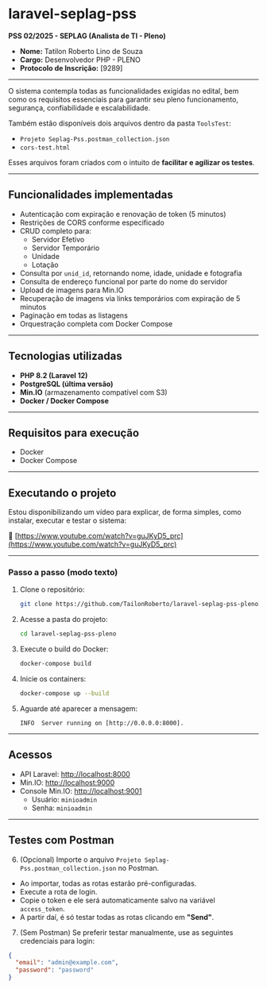 # laravel-seplag-pss

**PSS 02/2025 - SEPLAG (Analista de TI - Pleno)**

- **Nome:** Tatilon Roberto Lino de Souza  
- **Cargo:** Desenvolvedor PHP - PLENO 
- **Protocolo de Inscrição:** [9289]

---

O sistema contempla todas as funcionalidades exigidas no edital, bem como os requisitos essenciais para garantir seu pleno funcionamento, segurança, confiabilidade e escalabilidade.

Também estão disponíveis dois arquivos dentro da pasta `ToolsTest`:

- `Projeto Seplag-Pss.postman_collection.json`
- `cors-test.html`

Esses arquivos foram criados com o intuito de **facilitar e agilizar os testes**.

---

## Funcionalidades implementadas

- Autenticação com expiração e renovação de token (5 minutos)
- Restrições de CORS conforme especificado
- CRUD completo para:
  - Servidor Efetivo
  - Servidor Temporário
  - Unidade
  - Lotação
- Consulta por `unid_id`, retornando nome, idade, unidade e fotografia
- Consulta de endereço funcional por parte do nome do servidor
- Upload de imagens para Min.IO
- Recuperação de imagens via links temporários com expiração de 5 minutos
- Paginação em todas as listagens
- Orquestração completa com Docker Compose

---

## Tecnologias utilizadas

- **PHP 8.2 (Laravel 12)**
- **PostgreSQL (última versão)**
- **Min.IO** (armazenamento compatível com S3)
- **Docker / Docker Compose**

---

## Requisitos para execução

- Docker
- Docker Compose

---

## Executando o projeto

Estou disponibilizando um vídeo para explicar, de forma simples, como instalar, executar e testar o sistema:

🔗 [https://www.youtube.com/watch?v=guJKyD5_prc](https://www.youtube.com/watch?v=guJKyD5_prc)

---

### Passo a passo (modo texto)

1. Clone o repositório:
    ```bash
    git clone https://github.com/TailonRoberto/laravel-seplag-pss-pleno.git
    ```

2. Acesse a pasta do projeto:
    ```bash
    cd laravel-seplag-pss-pleno
    ```

3. Execute o build do Docker:
    ```bash
    docker-compose build
    ```

4. Inicie os containers:
    ```bash
    docker-compose up --build
    ```

5. Aguarde até aparecer a mensagem:
    ```
    INFO  Server running on [http://0.0.0.0:8000].
    ```

---

## Acessos

- API Laravel: [http://localhost:8000](http://localhost:8000)  
- Min.IO: [http://localhost:9000](http://localhost:9000)  
- Console Min.IO: [http://localhost:9001](http://localhost:9001)  
  - Usuário: `minioadmin`  
  - Senha: `minioadmin`

---

## Testes com Postman

6. (Opcional) Importe o arquivo `Projeto Seplag-Pss.postman_collection.json` no Postman.

- Ao importar, todas as rotas estarão pré-configuradas.
- Execute a rota de login.
- Copie o token e ele será automaticamente salvo na variável `access_token`.
- A partir daí, é só testar todas as rotas clicando em **"Send"**.

7. (Sem Postman) Se preferir testar manualmente, use as seguintes credenciais para login:

```json
{
  "email": "admin@example.com",
  "password": "password"
}
